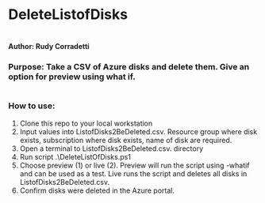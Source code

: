 # DeleteListofDisks
#
#### Author: Rudy Corradetti
### Purpose: Take a CSV of Azure disks and delete them. Give an option for preview using what if.
#
### How to use:

 1. Clone this repo to your local workstation
 2. Input values into ListofDisks2BeDeleted.csv. Resource group where disk exists, subscription where disk exists, name of disk are required.
 3. Open a terminal to ListofDisks2BeDeleted.csv. directory
 4. Run script .\DeleteListOfDisks.ps1
 5. Choose preview (1) or live (2). Preview will run the script using -whatif and can be used as a test. Live runs the script and deletes all disks in ListofDisks2BeDeleted.csv.
 6. Confirm disks were deleted in the Azure portal.



